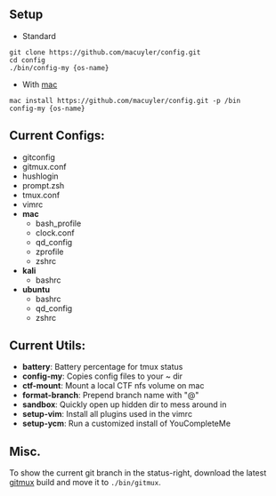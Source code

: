 
## Setup
 - Standard
```
git clone https://github.com/macuyler/config.git
cd config
./bin/config-my {os-name}
```
 - With [mac](https://github.com/macuyler/mac)
```
mac install https://github.com/macuyler/config.git -p /bin
config-my {os-name}
```

## Current Configs:
 - gitconfig
 - gitmux.conf
 - hushlogin
 - prompt.zsh
 - tmux.conf
 - vimrc
 - **mac**
   - bash_profile
   - clock.conf
   - qd_config
   - zprofile
   - zshrc
 - **kali**
   - bashrc
 - **ubuntu**
   - bashrc
   - qd_config
   - zshrc

## Current Utils:
 - **battery**: Battery percentage for tmux status
 - **config-my**: Copies config files to your ~ dir
 - **ctf-mount**: Mount a local CTF nfs volume on mac
 - **format-branch**: Prepend branch name with "@"
 - **sandbox**: Quickly open up hidden dir to mess around in
 - **setup-vim**: Install all plugins used in the vimrc
 - **setup-ycm**: Run a customized install of YouCompleteMe

## Misc.
To show the current git branch in the status-right, download the latest [gitmux](https://github.com/arl/gitmux/releases) build and move it to `./bin/gitmux`.

